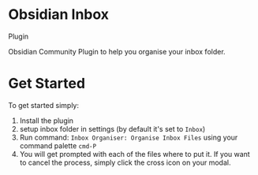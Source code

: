 # Obsidian Inbox 
 Plugin

Obsidian Community Plugin to help you organise your inbox folder.

# Get Started
To get started simply:
1. Install the plugin
2. setup inbox folder in settings (by default it's set to `Inbox`)
3. Run command: `Inbox Organiser: Organise Inbox Files` using your command palette `cmd-P`
4. You will get prompted with each of the files where to put it. If you want to cancel the process, simply click the cross icon on your modal.
